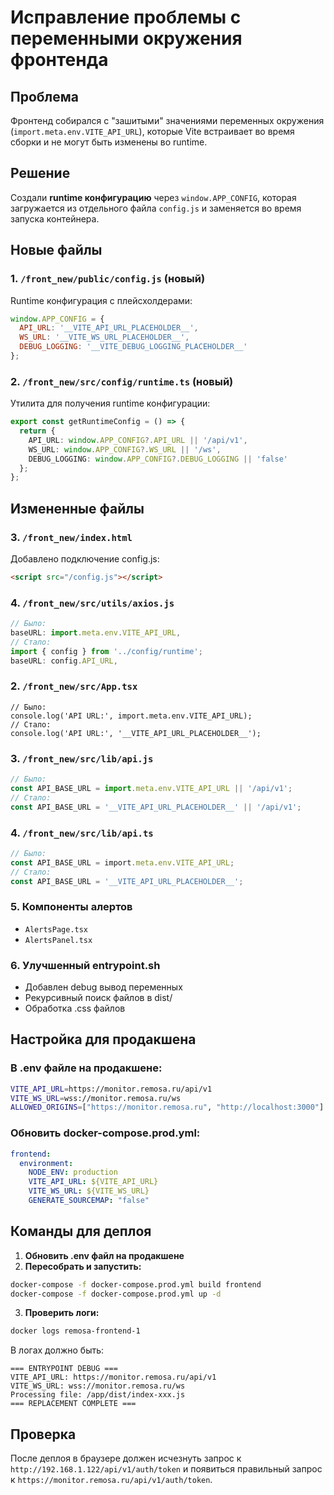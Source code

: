 # Исправление проблемы с переменными окружения фронтенда

## Проблема
Фронтенд собирался с "зашитыми" значениями переменных окружения (`import.meta.env.VITE_API_URL`), которые Vite встраивает во время сборки и не могут быть изменены во runtime.

## Решение
Создали **runtime конфигурацию** через `window.APP_CONFIG`, которая загружается из отдельного файла `config.js` и заменяется во время запуска контейнера.

## Новые файлы

### 1. `/front_new/public/config.js` (новый)
Runtime конфигурация с плейсхолдерами:
```js
window.APP_CONFIG = {
  API_URL: '__VITE_API_URL_PLACEHOLDER__',
  WS_URL: '__VITE_WS_URL_PLACEHOLDER__',
  DEBUG_LOGGING: '__VITE_DEBUG_LOGGING_PLACEHOLDER__'
};
```

### 2. `/front_new/src/config/runtime.ts` (новый)
Утилита для получения runtime конфигурации:
```ts
export const getRuntimeConfig = () => {
  return {
    API_URL: window.APP_CONFIG?.API_URL || '/api/v1',
    WS_URL: window.APP_CONFIG?.WS_URL || '/ws',
    DEBUG_LOGGING: window.APP_CONFIG?.DEBUG_LOGGING || 'false'
  };
};
```

## Измененные файлы

### 3. `/front_new/index.html`
Добавлено подключение config.js:
```html
<script src="/config.js"></script>
```

### 4. `/front_new/src/utils/axios.js`
```js
// Было:
baseURL: import.meta.env.VITE_API_URL,
// Стало:
import { config } from '../config/runtime';
baseURL: config.API_URL,
```

### 2. `/front_new/src/App.tsx`
```tsx
// Было:
console.log('API URL:', import.meta.env.VITE_API_URL);
// Стало:
console.log('API URL:', '__VITE_API_URL_PLACEHOLDER__');
```

### 3. `/front_new/src/lib/api.js`
```js
// Было:
const API_BASE_URL = import.meta.env.VITE_API_URL || '/api/v1';
// Стало:
const API_BASE_URL = '__VITE_API_URL_PLACEHOLDER__' || '/api/v1';
```

### 4. `/front_new/src/lib/api.ts`
```ts
// Было:
const API_BASE_URL = import.meta.env.VITE_API_URL;
// Стало:
const API_BASE_URL = '__VITE_API_URL_PLACEHOLDER__';
```

### 5. Компоненты алертов
- `AlertsPage.tsx`
- `AlertsPanel.tsx`

### 6. Улучшенный entrypoint.sh
- Добавлен debug вывод переменных
- Рекурсивный поиск файлов в dist/
- Обработка .css файлов

## Настройка для продакшена

### В .env файле на продакшене:
```bash
VITE_API_URL=https://monitor.remosa.ru/api/v1
VITE_WS_URL=wss://monitor.remosa.ru/ws
ALLOWED_ORIGINS=["https://monitor.remosa.ru", "http://localhost:3000"]
```

### Обновить docker-compose.prod.yml:
```yaml
frontend:
  environment:
    NODE_ENV: production
    VITE_API_URL: ${VITE_API_URL}
    VITE_WS_URL: ${VITE_WS_URL}
    GENERATE_SOURCEMAP: "false"
```

## Команды для деплоя

1. **Обновить .env файл на продакшене**
2. **Пересобрать и запустить:**
```bash
docker-compose -f docker-compose.prod.yml build frontend
docker-compose -f docker-compose.prod.yml up -d
```

3. **Проверить логи:**
```bash
docker logs remosa-frontend-1
```

В логах должно быть:
```
=== ENTRYPOINT DEBUG ===
VITE_API_URL: https://monitor.remosa.ru/api/v1
VITE_WS_URL: wss://monitor.remosa.ru/ws
Processing file: /app/dist/index-xxx.js
=== REPLACEMENT COMPLETE ===
```

## Проверка
После деплоя в браузере должен исчезнуть запрос к `http://192.168.1.122/api/v1/auth/token` и появиться правильный запрос к `https://monitor.remosa.ru/api/v1/auth/token`. 